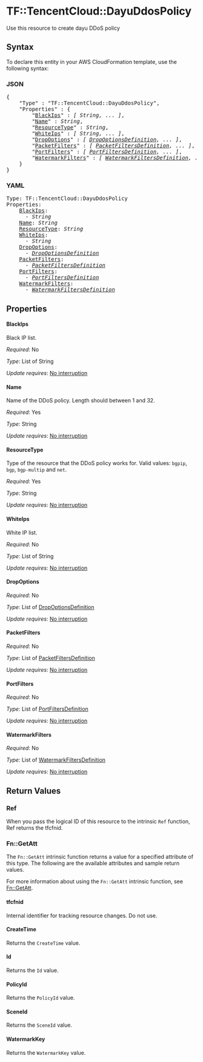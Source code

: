 # TF::TencentCloud::DayuDdosPolicy

Use this resource to create dayu DDoS policy

## Syntax

To declare this entity in your AWS CloudFormation template, use the following syntax:

### JSON

<pre>
{
    "Type" : "TF::TencentCloud::DayuDdosPolicy",
    "Properties" : {
        "<a href="#blackips" title="BlackIps">BlackIps</a>" : <i>[ String, ... ]</i>,
        "<a href="#name" title="Name">Name</a>" : <i>String</i>,
        "<a href="#resourcetype" title="ResourceType">ResourceType</a>" : <i>String</i>,
        "<a href="#whiteips" title="WhiteIps">WhiteIps</a>" : <i>[ String, ... ]</i>,
        "<a href="#dropoptions" title="DropOptions">DropOptions</a>" : <i>[ <a href="dropoptionsdefinition.md">DropOptionsDefinition</a>, ... ]</i>,
        "<a href="#packetfilters" title="PacketFilters">PacketFilters</a>" : <i>[ <a href="packetfiltersdefinition.md">PacketFiltersDefinition</a>, ... ]</i>,
        "<a href="#portfilters" title="PortFilters">PortFilters</a>" : <i>[ <a href="portfiltersdefinition.md">PortFiltersDefinition</a>, ... ]</i>,
        "<a href="#watermarkfilters" title="WatermarkFilters">WatermarkFilters</a>" : <i>[ <a href="watermarkfiltersdefinition.md">WatermarkFiltersDefinition</a>, ... ]</i>
    }
}
</pre>

### YAML

<pre>
Type: TF::TencentCloud::DayuDdosPolicy
Properties:
    <a href="#blackips" title="BlackIps">BlackIps</a>: <i>
      - String</i>
    <a href="#name" title="Name">Name</a>: <i>String</i>
    <a href="#resourcetype" title="ResourceType">ResourceType</a>: <i>String</i>
    <a href="#whiteips" title="WhiteIps">WhiteIps</a>: <i>
      - String</i>
    <a href="#dropoptions" title="DropOptions">DropOptions</a>: <i>
      - <a href="dropoptionsdefinition.md">DropOptionsDefinition</a></i>
    <a href="#packetfilters" title="PacketFilters">PacketFilters</a>: <i>
      - <a href="packetfiltersdefinition.md">PacketFiltersDefinition</a></i>
    <a href="#portfilters" title="PortFilters">PortFilters</a>: <i>
      - <a href="portfiltersdefinition.md">PortFiltersDefinition</a></i>
    <a href="#watermarkfilters" title="WatermarkFilters">WatermarkFilters</a>: <i>
      - <a href="watermarkfiltersdefinition.md">WatermarkFiltersDefinition</a></i>
</pre>

## Properties

#### BlackIps

Black IP list.

_Required_: No

_Type_: List of String

_Update requires_: [No interruption](https://docs.aws.amazon.com/AWSCloudFormation/latest/UserGuide/using-cfn-updating-stacks-update-behaviors.html#update-no-interrupt)

#### Name

Name of the DDoS policy. Length should between 1 and 32.

_Required_: Yes

_Type_: String

_Update requires_: [No interruption](https://docs.aws.amazon.com/AWSCloudFormation/latest/UserGuide/using-cfn-updating-stacks-update-behaviors.html#update-no-interrupt)

#### ResourceType

Type of the resource that the DDoS policy works for. Valid values: `bgpip`, `bgp`, `bgp-multip` and `net`.

_Required_: Yes

_Type_: String

_Update requires_: [No interruption](https://docs.aws.amazon.com/AWSCloudFormation/latest/UserGuide/using-cfn-updating-stacks-update-behaviors.html#update-no-interrupt)

#### WhiteIps

White IP list.

_Required_: No

_Type_: List of String

_Update requires_: [No interruption](https://docs.aws.amazon.com/AWSCloudFormation/latest/UserGuide/using-cfn-updating-stacks-update-behaviors.html#update-no-interrupt)

#### DropOptions

_Required_: No

_Type_: List of <a href="dropoptionsdefinition.md">DropOptionsDefinition</a>

_Update requires_: [No interruption](https://docs.aws.amazon.com/AWSCloudFormation/latest/UserGuide/using-cfn-updating-stacks-update-behaviors.html#update-no-interrupt)

#### PacketFilters

_Required_: No

_Type_: List of <a href="packetfiltersdefinition.md">PacketFiltersDefinition</a>

_Update requires_: [No interruption](https://docs.aws.amazon.com/AWSCloudFormation/latest/UserGuide/using-cfn-updating-stacks-update-behaviors.html#update-no-interrupt)

#### PortFilters

_Required_: No

_Type_: List of <a href="portfiltersdefinition.md">PortFiltersDefinition</a>

_Update requires_: [No interruption](https://docs.aws.amazon.com/AWSCloudFormation/latest/UserGuide/using-cfn-updating-stacks-update-behaviors.html#update-no-interrupt)

#### WatermarkFilters

_Required_: No

_Type_: List of <a href="watermarkfiltersdefinition.md">WatermarkFiltersDefinition</a>

_Update requires_: [No interruption](https://docs.aws.amazon.com/AWSCloudFormation/latest/UserGuide/using-cfn-updating-stacks-update-behaviors.html#update-no-interrupt)

## Return Values

### Ref

When you pass the logical ID of this resource to the intrinsic `Ref` function, Ref returns the tfcfnid.

### Fn::GetAtt

The `Fn::GetAtt` intrinsic function returns a value for a specified attribute of this type. The following are the available attributes and sample return values.

For more information about using the `Fn::GetAtt` intrinsic function, see [Fn::GetAtt](https://docs.aws.amazon.com/AWSCloudFormation/latest/UserGuide/intrinsic-function-reference-getatt.html).

#### tfcfnid

Internal identifier for tracking resource changes. Do not use.

#### CreateTime

Returns the <code>CreateTime</code> value.

#### Id

Returns the <code>Id</code> value.

#### PolicyId

Returns the <code>PolicyId</code> value.

#### SceneId

Returns the <code>SceneId</code> value.

#### WatermarkKey

Returns the <code>WatermarkKey</code> value.

